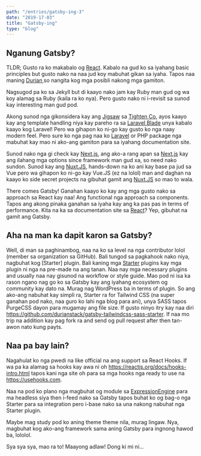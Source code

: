 ```yaml
---
path: "/entries/gatsby-ing-3"
date: "2019-17-03"
title: "Gatsby-ing"
type: "blog"
---
```

## Nganung Gatsby?

TLDR; Gusto ra ko makabalo og [React](). Kabalo na gud ko sa iyahang basic principles but gusto nako na naa jud koy mabuhat gikan sa iyaha. Tapos naa maning [Durian <Stack>]() so nangita kog mga posibli nakong mga gamiton. 

Nagsugod pa ko sa Jekyll but di kaayo nako jam kay Ruby man gud og wa koy alamag sa Ruby (kaila ra ko nya). Pero gusto nako ni i-revisit sa sunod kay interesting man gud pod.

Akong sunod nga gikonsidera kay ang [Jigsaw]() sa [Tighten Co](), ayos kaayo kay ang template handling niya kay pareho ra sa [Laravel Blade]() unya kabalo kaayo kog Laravel! Pero wa gihapon ko ni-go kay gusto ko nga naay modern feel. Pero sure ko nga pag naa ko [Laravel]() or PHP package nga mabuhat kay mao ni ako-ang gamiton para sa iyahang documentation site. 

Sunod nako nga gi check kay [Next.js](), ang ako-a rang apan sa [Next.js]() kay ang ilahang mga options since framework man gud xa, so need nako sundon. Sunod kay ang [Nuxt.JS](), hands-down na ko ani kay base pa jud sa Vue pero wa gihapon ko ni-go kay Vue.JS (ez na lolol) man and daghan na kaayo ko side secret projects na gibuhat gamit ang [Nuxt.JS]() so mao to wala. 

There comes Gatsby! Ganahan kaayo ko kay ang mga gusto nako sa approach sa React kay naa! Ang functional nga approach sa components. Tapos ang akong pinaka ganahan sa iyaha kay ang ka pas pas in terms of performance. Kita na ka sa documentation site sa [React]()? Yep, gibuhat na gamit ang Gatsby.

## Aha na man ka dapit karon sa Gatsby?

Well, di man sa paghinambog, naa na ko sa level na nga contributor lolol (member sa organization sa GitHub). Bali tungod sa pagkahook nako niya, nagbuhat kog [Starter] plugin. Bali kaning mga [Starter]() plugins kay mga plugin ni nga na pre-made na ang tanan. Naa nay mga necessary plugins and usually naa nay gisunod na workflow or style guide. Mao pod ni isa ka rason ngano nag go ko sa Gatsby kay ang iyahang ecosystem og community kay dato na. Murag nag WordPress ba in terms of plugin. So ang ako-ang nabuhat kay simpli ra, Starter ra for Tailwind CSS (na super ganahan pod nako, naa guro ko lahi nga blog para ani), unya SASS tapos PurgeCSS dayon para mugamay ang file size. If gusto ninyo itry kay naa diri https://github.com/durianstack/gatsby-tailwindcss-sass-starter. If naa mo trip na addition kay pag fork ra and send og pull request after then tan-awon nato kung payts.

## Naa pa bay lain?

Nagahulat ko nga pwedi na like official na ang support sa React Hooks. If wa pa ka alamag sa hooks kay awa ni oh https://reactjs.org/docs/hooks-intro.html tapos kani nga site oh para sa mga hooks nga ready to use na https://usehooks.com.

Naa na pod ko plano nga magbuhat og module sa [ExpressionEngine]() para ma headless siya then i-feed nako sa Gatsby tapos buhat ko og bag-o nga Starter para sa integration pero i-base nako sa una nakong nabuhat nga Starter plugin.

Maybe mag study pod ko aning theme theme nila, murag lingaw. Nya, magbuhat kog ako-ang framework sama aning Gatsby para ingnong hawod ba, lololol.

Sya sya sya, mao ra to! Maayong adlaw! Dong ki mi ni...